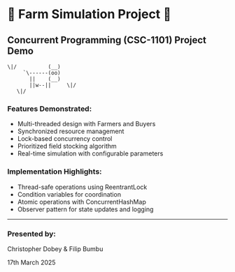# 🚜 Farm Simulation Project 🐄

## Concurrent Programming (CSC-1101) Project Demo

```
\|/          (__)
     `\------(oo)
       ||    (__)
       ||w--||     \|/
   \|/
```

### Features Demonstrated:

- Multi-threaded design with Farmers and Buyers
- Synchronized resource management
- Lock-based concurrency control
- Prioritized field stocking algorithm
- Real-time simulation with configurable parameters

### Implementation Highlights:

- Thread-safe operations using ReentrantLock
- Condition variables for coordination
- Atomic operations with ConcurrentHashMap
- Observer pattern for state updates and logging

---

### Presented by:

Christopher Dobey & Filip Bumbu

17th March 2025
